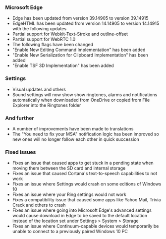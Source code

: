 ### Microsoft Edge
- Edge has been updated from version 39.14905 to version 39.14915
- EdgeHTML has been updated from version 14.14905 to version 14.14915 with the following updates
 - Partial support for Webkit-Text-Stroke and outline-offset
 - Partial support for WebRTC 1.0
- The following flags have been changed
 - "Enable New Editing Command Implementation" has been added
 - "Enable New Serialization for Clipboard Implementation" has been added
 - "Enable TSF 3D Implementation" has been added
 
### Settings
- Visual updates and others
 - Sound settings will now show show ringtones, alarms and notifications automatically when downloaded from OneDrive or copied from File Explorer into the Ringtones folder

### And further
- A number of improvements have been made to translations
- The "You need to fix your MSA" notification logic has been improved so new ones will no longer follow each other in quick succession

### Fixed issues
- Fixes an issue that caused apps to get stuck in a pending state when moving them between the SD card and internal storage
- Fixes an issue that caused Cortana's text-to-speech capabilities to not work
- Fixes an issue where Settings would crash on some editions of Windows 10
- Fixes an issue where your Ring settings would not work
- Fixes a compatibility issue that caused some apps like Yahoo Mail, Trivia Crack and others to crash
- Fixes an issue where going into Microsoft Edge's advanced settings would cause download in Edge to be saved to the default location instead of the location set under Settings > System > Storage
- Fixes an issue where Continuum-capable devices would temporarily be unable to connect to a previously paired Windows 10 PC